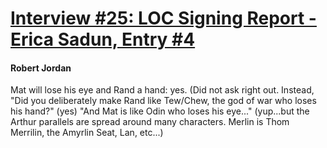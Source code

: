 # [Interview #25: LOC Signing Report - Erica Sadun, Entry #4](https://www.theoryland.com/intvmain.php?i=25#4)

#### Robert Jordan

Mat will lose his eye and Rand a hand: yes. (Did not ask right out. Instead, "Did you deliberately make Rand like Tew/Chew, the god of war who loses his hand?" (yes) "And Mat is like Odin who loses his eye..." (yup...but the Arthur parallels are spread around many characters. Merlin is Thom Merrilin, the Amyrlin Seat, Lan, etc...)

